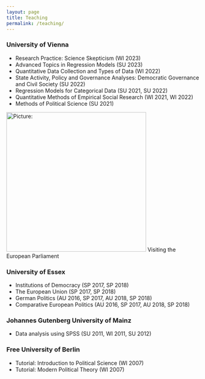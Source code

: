 ```yaml
---
layout: page
title: Teaching
permalink: /teaching/
---
```

### University of Vienna
- Research Practice: Science Skepticism (WI 2023)
- Advanced Topics in Regression Models (SU 2023)
- Quantitative Data Collection and Types of Data (WI 2022)
- State Activity, Policy and Governance Analyses: Democratic Governance and Civil Society (SU 2022)
- Regression Models for Categorical Data (SU 2021, SU 2022)
- Quantitative Methods of Empirical Social Research (WI 2021, WI 2022)
- Methods of Political Science (SU 2021)

<p>
<span class="marginnote shownote"> <!--
<div class="figure">--> <img src="http://www.juliapartheymueller.net/assets/img/European_Parliament.png" alt="Picture:" width="365"  /> <!--
<p class="caption marginnote">-->Visiting the European Parliament<!--</p>--> <!--</div>--></span>
</p>

### University of Essex
- Institutions of Democracy (SP 2017, SP 2018)
- The European Union (SP 2017, SP 2018)
- German Politics (AU 2016, SP 2017, AU 2018, SP 2018)
- Comparative European Politics (AU 2016, SP 2017, AU 2018, SP 2018)

### Johannes Gutenberg University of Mainz
- Data analysis using SPSS (SU 2011, WI 2011, SU 2012)
	
### Free University of Berlin
- Tutorial: Introduction to Political Science (WI 2007)
- Tutorial: Modern Political Theory (WI 2007)
